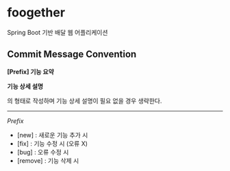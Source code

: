 # foogether
Spring Boot 기반 배달 웹 어플리케이션


## Commit Message Convention

**[Prefix] 기능 요약**

**기능 상세 설명**


의 형태로 작성하며 기능 상세 설명이 필요 없을 경우 생략한다.

---

*Prefix*
- [new] : 새로운 기능 추가 시
- [fix] : 기능 수정 시 (오류 X)
- [bug] : 오류 수정 시
- [remove] : 기능 삭제 시
